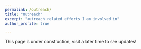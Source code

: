 ```yaml
---
permalink: /outreach/
title: "Outreach"
excerpt: "outreach related efforts I am involved in"
author_profile: true

---
```


This page is under construction, visit a later time to see updates!
